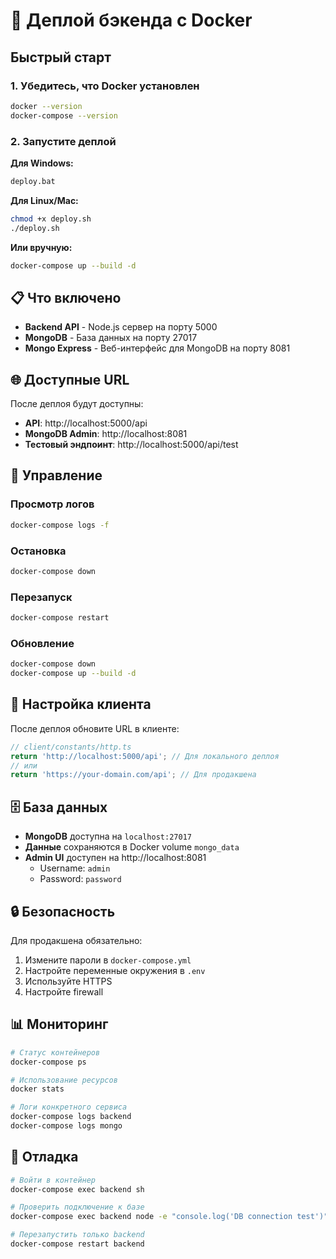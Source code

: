 # 🚀 Деплой бэкенда с Docker

## Быстрый старт

### 1. Убедитесь, что Docker установлен
```bash
docker --version
docker-compose --version
```

### 2. Запустите деплой
**Для Windows:**
```bash
deploy.bat
```

**Для Linux/Mac:**
```bash
chmod +x deploy.sh
./deploy.sh
```

**Или вручную:**
```bash
docker-compose up --build -d
```

## 📋 Что включено

- **Backend API** - Node.js сервер на порту 5000
- **MongoDB** - База данных на порту 27017
- **Mongo Express** - Веб-интерфейс для MongoDB на порту 8081

## 🌐 Доступные URL

После деплоя будут доступны:

- **API**: http://localhost:5000/api
- **MongoDB Admin**: http://localhost:8081
- **Тестовый эндпоинт**: http://localhost:5000/api/test

## 🔧 Управление

### Просмотр логов
```bash
docker-compose logs -f
```

### Остановка
```bash
docker-compose down
```

### Перезапуск
```bash
docker-compose restart
```

### Обновление
```bash
docker-compose down
docker-compose up --build -d
```

## 📱 Настройка клиента

После деплоя обновите URL в клиенте:

```typescript
// client/constants/http.ts
return 'http://localhost:5000/api'; // Для локального деплоя
// или
return 'https://your-domain.com/api'; // Для продакшена
```

## 🗄️ База данных

- **MongoDB** доступна на `localhost:27017`
- **Данные** сохраняются в Docker volume `mongo_data`
- **Admin UI** доступен на http://localhost:8081
  - Username: `admin`
  - Password: `password`

## 🔒 Безопасность

Для продакшена обязательно:

1. Измените пароли в `docker-compose.yml`
2. Настройте переменные окружения в `.env`
3. Используйте HTTPS
4. Настройте firewall

## 📊 Мониторинг

```bash
# Статус контейнеров
docker-compose ps

# Использование ресурсов
docker stats

# Логи конкретного сервиса
docker-compose logs backend
docker-compose logs mongo
```

## 🐛 Отладка

```bash
# Войти в контейнер
docker-compose exec backend sh

# Проверить подключение к базе
docker-compose exec backend node -e "console.log('DB connection test')"

# Перезапустить только backend
docker-compose restart backend
```

